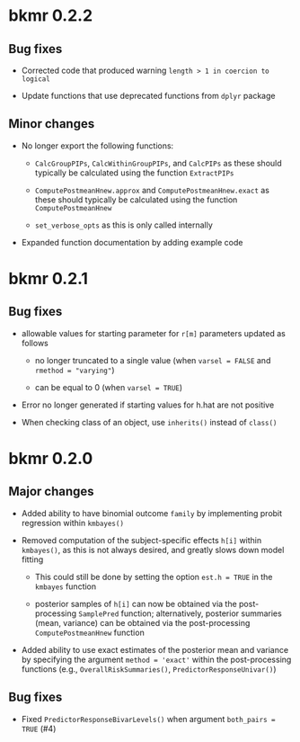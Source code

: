 # bkmr 0.2.2

## Bug fixes

* Corrected code that produced warning `length > 1 in coercion to logical`

* Update functions that use deprecated functions from `dplyr` package 

## Minor changes

* No longer export the following functions:

  * `CalcGroupPIPs`, `CalcWithinGroupPIPs`, and `CalcPIPs` as these should typically be calculated using the function `ExtractPIPs`

  * `ComputePostmeanHnew.approx` and `ComputePostmeanHnew.exact` as these should typically be calculated using the function `ComputePostmeanHnew`
  
  * `set_verbose_opts` as this is only called internally

* Expanded function documentation by adding example code

# bkmr 0.2.1

## Bug fixes

* allowable values for starting parameter for `r[m]` parameters updated as follows

  * no longer truncated to a single value (when `varsel = FALSE` and `rmethod = "varying"`)

  * can be equal to 0 (when `varsel = TRUE`)

* Error no longer generated if starting values for h.hat are not positive 

* When checking class of an object, use `inherits()` instead of `class()`

# bkmr 0.2.0

## Major changes

* Added ability to have binomial outcome `family` by implementing probit regression within `kmbayes()`

* Removed computation of the subject-specific effects `h[i]` within `kmbayes()`, as this is not always desired, and greatly slows down model fitting

  * This could still be done by setting the option `est.h = TRUE` in the `kmbayes` function
  
  * posterior samples of `h[i]` can now be obtained via the post-processing `SamplePred` function; alternatively, posterior summaries (mean, variance) can be obtained via the post-processing `ComputePostmeanHnew` function

* Added ability to use exact estimates of the posterior mean and variance by specifying the argument `method = 'exact'` within the post-processing functions (e.g., `OverallRiskSummaries()`, `PredictorResponseUnivar()`)

## Bug fixes

* Fixed `PredictorResponseBivarLevels()` when argument `both_pairs = TRUE` (#4)